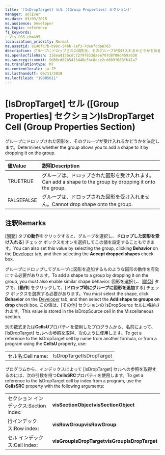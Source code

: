 ```yaml
---
title: '[IsDropTarget] セル ([Group Properties] セクション)'
manager: soliver
ms.date: 03/09/2015
ms.audience: Developer
ms.topic: reference
f1_keywords:
- Vis_DSS.chm495
localization_priority: Normal
ms.assetid: 8140fc7b-b99c-54bb-7af3-7de6fcdae7d3
description: グループにドロップされた図形を、そのグループが受け入れるかどうかを決定します。
ms.openlocfilehash: 326ead15bcdc72797853daee797d8f08d459a638
ms.sourcegitcommit: 9d60cd82b5413446e5bc8ace2cd689f683fb41a7
ms.translationtype: MT
ms.contentlocale: ja-JP
ms.lasthandoff: 06/11/2018
ms.locfileid: "19805611"
---
```

# <a name="isdroptarget-cell-group-properties-section"></a><span data-ttu-id="a9cb3-103">[IsDropTarget] セル ([Group Properties] セクション)</span><span class="sxs-lookup"><span data-stu-id="a9cb3-103">IsDropTarget Cell (Group Properties Section)</span></span>

<span data-ttu-id="a9cb3-104">グループにドロップされた図形を、そのグループが受け入れるかどうかを決定します。</span><span class="sxs-lookup"><span data-stu-id="a9cb3-104">Determines whether the group allows you to add a shape to it by dropping it on the group.</span></span>
  
|<span data-ttu-id="a9cb3-105">**値**</span><span class="sxs-lookup"><span data-stu-id="a9cb3-105">**Value**</span></span>|<span data-ttu-id="a9cb3-106">**説明**</span><span class="sxs-lookup"><span data-stu-id="a9cb3-106">**Description**</span></span>|
|:-----|:-----|
|<span data-ttu-id="a9cb3-107">TRUE</span><span class="sxs-lookup"><span data-stu-id="a9cb3-107">TRUE</span></span>  <br/> |<span data-ttu-id="a9cb3-108">グループは、ドロップされた図形を受け入れます。</span><span class="sxs-lookup"><span data-stu-id="a9cb3-108">Can add a shape to the group by dropping it onto the group.</span></span>  <br/> |
|<span data-ttu-id="a9cb3-109">FALSE</span><span class="sxs-lookup"><span data-stu-id="a9cb3-109">FALSE</span></span>  <br/> |<span data-ttu-id="a9cb3-110">グループは、ドロップされた図形を受け入れません。</span><span class="sxs-lookup"><span data-stu-id="a9cb3-110">Cannot drop shape onto the group.</span></span>  <br/> |
   
## <a name="remarks"></a><span data-ttu-id="a9cb3-111">注釈</span><span class="sxs-lookup"><span data-stu-id="a9cb3-111">Remarks</span></span>

<span data-ttu-id="a9cb3-112">[[開発](run-in-developer-mode-display-the-developer-tab.md)] タブ**の動作**をクリックすると、グループを選択し、**ドロップした図形を受け入れる**] チェック ボックスをオンを選択してこの値を設定することもできます。</span><span class="sxs-lookup"><span data-stu-id="a9cb3-112">You can also set this value by selecting the group, clicking **Behavior** on the [Developer](run-in-developer-mode-display-the-developer-tab.md) tab, and then selecting the **Accept dropped shapes** check box.</span></span> 
  
<span data-ttu-id="a9cb3-113">グループにドロップしてグループに図形を追加するものような図形の動作を有効にする必要があります。</span><span class="sxs-lookup"><span data-stu-id="a9cb3-113">To add a shape to a group by dropping it on the group, you must also enable similar shape behavior.</span></span> <span data-ttu-id="a9cb3-114">図形を選択し、[[開発](run-in-developer-mode-display-the-developer-tab.md)] タブで、[**動作**] をクリックして、[**ドロップ時にグループに図形を追加**する] チェック ボックスを選択する必要があります。</span><span class="sxs-lookup"><span data-stu-id="a9cb3-114">You must select the shape, click **Behavior** on the [Developer](run-in-developer-mode-display-the-developer-tab.md) tab, and then select the **Add shape to groups on drop** check box.</span></span> <span data-ttu-id="a9cb3-115">この値は、[その他] セクションの IsDropSource セルに格納されます。</span><span class="sxs-lookup"><span data-stu-id="a9cb3-115">This value is stored in the IsDropSource cell in the Miscellaneous section.</span></span> 
  
<span data-ttu-id="a9cb3-116">別の数式または**CellsU**プロパティを使用したプログラムから、名前によって、[IsDropTarget] セルへの参照を取得、次のように使用します。</span><span class="sxs-lookup"><span data-stu-id="a9cb3-116">To get a reference to the IsDropTarget cell by name from another formula, or from a program using the **CellsU** property, use:</span></span> 
  
|||
|:-----|:-----|
|<span data-ttu-id="a9cb3-117">セル名:</span><span class="sxs-lookup"><span data-stu-id="a9cb3-117">Cell name:</span></span>  <br/> |<span data-ttu-id="a9cb3-118">IsDropTarget</span><span class="sxs-lookup"><span data-stu-id="a9cb3-118">IsDropTarget</span></span>  <br/> |
   
<span data-ttu-id="a9cb3-119">プログラムから、インデックスによって [IsDropTarget] セルへの参照を取得するのには、次の引数を持つ**CellsSRC**プロパティを使用します。</span><span class="sxs-lookup"><span data-stu-id="a9cb3-119">To get a reference to the IsDropTarget cell by index from a program, use the **CellsSRC** property with the following arguments:</span></span> 
  
|||
|:-----|:-----|
|<span data-ttu-id="a9cb3-120">セクション インデックス:</span><span class="sxs-lookup"><span data-stu-id="a9cb3-120">Section index:</span></span>  <br/> |<span data-ttu-id="a9cb3-121">**visSectionObject**</span><span class="sxs-lookup"><span data-stu-id="a9cb3-121">**visSectionObject**</span></span> <br/> |
|<span data-ttu-id="a9cb3-122">行インデックス:</span><span class="sxs-lookup"><span data-stu-id="a9cb3-122">Row index:</span></span>  <br/> |<span data-ttu-id="a9cb3-123">**visRowGroup**</span><span class="sxs-lookup"><span data-stu-id="a9cb3-123">**visRowGroup**</span></span> <br/> |
|<span data-ttu-id="a9cb3-124">セル インデックス:</span><span class="sxs-lookup"><span data-stu-id="a9cb3-124">Cell index:</span></span>  <br/> |<span data-ttu-id="a9cb3-125">**visGroupIsDropTarget**</span><span class="sxs-lookup"><span data-stu-id="a9cb3-125">**visGroupIsDropTarget**</span></span> <br/> |
   

